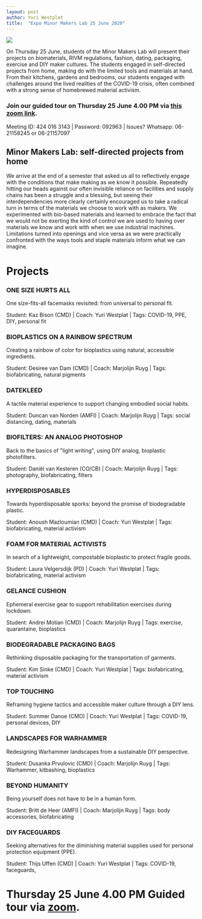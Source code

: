```yaml
---
layout: post
author: Yuri Westplat
title:  "Expo Minor Makers Lab 25 June 2020"
---
```


![](../images/expoflyer2020.jpg)

On Thursday 25 June, students of the Minor Makers Lab will present their projects on biomaterials, RIVM regulations, fashion, dating, packaging, exercise and DIY maker cultures. The students engaged in self-directed projects from home, making do with the limited tools and materials at hand. From their kitchens, gardens and bedrooms, our students engaged with challenges around the lived realities of the COVID-19 crisis, often combined with a strong sense of homebrewed material activism. 

### Join our guided tour on Thursday 25 June 4.00 PM via [this zoom link](https://bit.ly/makerexpo2020). 

Meeting ID: 424 016 3143 | Password: 092963 | Issues? Whatsapp: 06-21158245 or 06-21157097

## Minor Makers Lab: self-directed projects from home 
We arrive at the end of a semester that asked us all to reflectively engage with the conditions that make making as we know it possible. Repeatedly hitting our heads against our often invisible reliance on facilities and supply chains has been a struggle and a blessing, but seeing their interdependencies more clearly certainly encouraged us to take a radical turn in terms of the materials we choose to work with as makers. We experimented with bio-based materials and learned to embrace the fact that we would not be exerting the kind of control we are used to having over materials we know and work with when we use industrial machines. Limitations turned into openings and vice versa as we were practically confronted with the ways tools and staple materials inform what we can imagine.  

# Projects

### ONE SIZE HURTS ALL 
One size-fits-all facemasks revisited: from universal to personal fit.

Student: Kaz Bison (CMD) | Coach: Yuri Westplat | Tags: COVID-19, PPE, DIY, personal fit

### BIOPLASTICS ON A RAINBOW SPECTRUM
Creating a rainbow of color for bioplastics using natural, accessible ingredients.

Student: Desiree van Dam (CMD) | Coach: Marjolijn Ruyg | Tags: biofabricating, natural pigments

### DATEKLEED
A tactile material experience to support changing embodied social habits.

Student: Duncan van Norden (AMFI) | Coach: Marjolijn Ruyg | Tags: social distancing, dating, materials

### BIOFILTERS: AN ANALOG PHOTOSHOP
Back to the basics of "light writing", using DIY analog, bioplastic photofilters.

Student: Daniël van Kesteren (CO/CB) | Coach: Marjolijn Ruyg | Tags: photography, biofabricating, filters

### HYPERDISPOSABLES
Towards hyperdisposable sporks: beyond the promise of biodegradable plastic.

Student: Anoush Mazloumian (CMD) | Coach: Yuri Westplat | Tags: biofabricating, material activism

### FOAM FOR MATERIAL ACTIVISTS
In search of a lightweight, compostable bioplastic to protect fragile goods.

Student: Laura Velgersdijk (PD) | Coach: Yuri Westplat | Tags: biofabricating, material activism

### GELANCE CUSHION
Ephemeral exercise gear to support rehabilitation exercises during lockdown.

Student: Andrei Motian (CMD) | Coach: Marjolijn Ruyg | Tags: exercise, quarantaine, bioplastics

### BIODEGRADABLE PACKAGING BAGS
Rethinking disposable packaging for the transportation of garments.

Student: Kim Sinke (CMD) | Coach: Yuri Westplat | Tags: biofabricating, material activism

### TOP TOUCHING
Reframing hygiene tactics and accessible maker culture through a DIY lens.

Student: Summer Danoe (CMD) | Coach: Yuri Westplat | Tags: COVID-19, personal devices, DIY

### LANDSCAPES FOR WARHAMMER
Redesigning Warhammer landscapes from a sustainable DIY perspective. 

Student: Dusanka Prvulovic (CMD) | Coach: Marjolijn Ruyg | Tags: Warhammer, kitbashing, bioplastics

### BEYOND HUMANITY
Being yourself does not have to be in a human form.

Student: Britt de Heer (AMFI) | Coach: Marjolijn Ruyg | Tags: body accessories, biofabricating

### DIY FACEGUARDS
Seeking alternatives for the diminishing material supplies used for personal protection equipment (PPE).

Student: Thijs Uffen (CMD) | Coach: Yuri Westplat | Tags: COVID-19, faceguards, 

# Thursday 25 June 4.00 PM  Guided tour via [zoom](https://bit.ly/makerexpo2020). 

